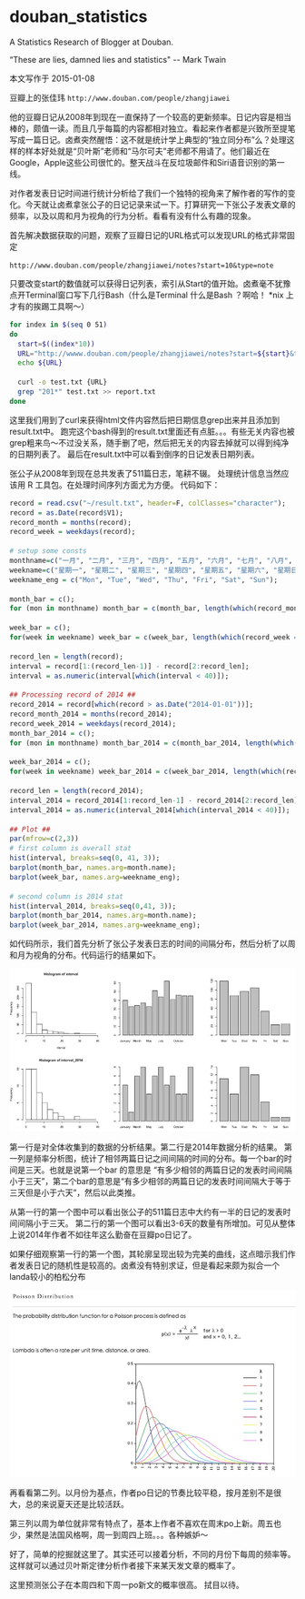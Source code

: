 # douban_statistics
A Statistics Research of Blogger at Douban.

“These are lies, damned lies and statistics" -- Mark Twain

本文写作于 2015-01-08

豆瓣上的张佳玮
`http://www.douban.com/people/zhangjiawei`

他的豆瓣日记从2008年到现在一直保持了一个较高的更新频率。日记内容是相当棒的，颇值一读。而且几乎每篇的内容都相对独立。看起来作者都是兴致所至提笔写成一篇日记。卤煮突然醒悟：这不就是统计学上典型的“独立同分布”么？处理这样的样本好处就是“贝叶斯”老师和“马尔可夫”老师都不用请了。他们最近在Google，Apple这些公司很忙的。整天战斗在反垃圾邮件和Siri语音识别的第一线。

对作者发表日记时间进行统计分析给了我们一个独特的视角来了解作者的写作的变化。今天就让卤煮拿张公子的日记记录来试一下。打算研究一下张公子发表文章的频率，以及以周和月为视角的行为分析。看看有没有什么有趣的现象。

首先解决数据获取的问题，观察了豆瓣日记的URL格式可以发现URL的格式非常固定

`http://www.douban.com/people/zhangjiawei/notes?start=10&type=note`

只要改变start的数值就可以获得日记列表，索引从Start的值开始。卤煮毫不犹豫点开Terminal窗口写下几行Bash（什么是Terminal 什么是Bash ？啊哈！  *nix 上才有的挨踢工具啊～）

```bash
for index in $(seq 0 51)
do
  start=$((index*10))
  URL="http://wwww.douban.com/people/zhangjiawei/notes?start=${start}&type=note"
  echo ${URL}
  
  curl -o test.txt {URL}
  grep "201*" test.txt >> report.txt
done
```

这里我们用到了curl来获得html文件内容然后把日期信息grep出来并且添加到result.txt中。
跑完这个bash得到的result.txt里面还有点脏。。。有些无关内容也被grep粗来鸟～不过没关系，随手删了吧，然后把无关的内容去掉就可以得到纯净的日期列表了。
最后在result.txt中可以看到倒序的日记发表日期列表。

张公子从2008年到现在总共发表了511篇日志，笔耕不辍。
处理统计信息当然应该用 R 工具包。在处理时间序列方面尤为方便。
代码如下：

```R
record = read.csv("~/result.txt", header=F, colClasses="character");
record = as.Date(record$V1);
record_month = months(record);
record_week = weekdays(record);

# setup some consts
monthname=c("一月", "二月", "三月", "四月", "五月", "六月", "七月", "八月", "九月", "十月", "十一月" , "十二月");
weekname=c("星期一", "星期二", "星期三", "星期四", "星期五", "星期六", "星期日");
weekname_eng = c("Mon", "Tue", "Wed", "Thu", "Fri", "Sat", "Sun");

month_bar = c();
for (mon in monthname) month_bar = c(month_bar, length(which(record_month == mon)));

week_bar = c();
for(week in weekname) week_bar = c(week_bar, length(which(record_week == week)));

record_len = length(record);
interval = record[1:(record_len-1)] - record[2:record_len];
interval = as.numeric(interval[which(interval < 40)]);

## Processing record of 2014 ##
record_2014 = record[which(record > as.Date("2014-01-01"))];
record_month_2014 = months(record_2014);
record_week_2014 = weekdays(record_2014);
month_bar_2014 = c();
for (mon in monthname) month_bar_2014 = c(month_bar_2014, length(which(record_month_2014 == mon)));

week_bar_2014 = c();
for(week in weekname) week_bar_2014 = c(week_bar_2014, length(which(record_week_2014 == week)));

record_len = length(record_2014);
interval_2014 = record_2014[1:record_len-1] - record_2014[2:record_len];
interval_2014 = as.numeric(interval_2014[which(interval_2014 < 40)]);

## Plot ##
par(mfrow=c(2,3))
# first column is overall stat
hist(interval, breaks=seq(0, 41, 3));
barplot(month_bar, names.arg=month.name);
barplot(week_bar, names.arg=weekname_eng);

# second column is 2014 stat
hist(interval_2014, breaks=seq(0,41, 3));
barplot(month_bar_2014, names.arg=month.name);
barplot(week_bar_2014, names.arg=weekname_eng);

```

如代码所示，我们首先分析了张公子发表日志的时间的间隔分布，然后分析了以周和月为视角的分布。代码运行的结果如下。

![Result](https://github.com/0x7ace80/douban_statistics/raw/master/001PI1gJty6P19nrYjJef&690.jpg)

第一行是对全体收集到的数据的分析结果。第二行是2014年数据分析的结果。
第一列是频率分析图，统计了相邻两篇日记之间间隔的时间的分布。每一个bar的时间是三天。也就是说第一个bar 的意思是 “有多少相邻的两篇日记的发表时间间隔小于三天”，第二个bar的意思是“有多少相邻的两篇日记的发表时间间隔大于等于三天但是小于六天”，然后以此类推。

从第一行的第一个图中可以看出张公子的511篇日志中大约有一半的日记的发表时间间隔小于三天。
第二行的第一个图可以看出3-6天的数量有所增加。可见从整体上说2014年作者不如往年这么勤奋在豆瓣po日记了。

如果仔细观察第一行的第一个图，其轮廓呈现出较为完美的曲线，这点暗示我们作者发表日记的随机性是较高的。卤煮没有特别求证，但是看起来颇为拟合一个landa较小的柏松分布


![Poission](https://github.com/0x7ace80/douban_statistics/raw/master/001PI1gJty6P19pFzfT4d&690.jpg)


再看看第二列。以月份为基点，作者po日记的节奏比较平稳，按月差别不是很大，总的来说夏天还是比较活跃。

第三列以周为单位就非常有特点了，基本上作者不喜欢在周末po上新。周五也少，果然是法国风格啊，周一到周四上班。。。各种嫉妒～

好了，简单的挖掘就这里了。其实还可以接着分析，不同的月份下每周的频率等。这样就可以通过贝叶斯定律分析作者接下来某天发文章的概率了。

这里预测张公子在本周四和下周一po新文的概率很高。
拭目以待。
